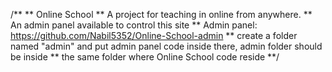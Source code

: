 /** 
** Online School
** A project for teaching in online from anywhere.
** An admin panel available to control this site 
** Admin panel: https://github.com/Nabil5352/Online-School-admin 
** create a folder named "admin" and put admin panel code inside there, admin folder should be inside 
** the same folder where Online School code reside 
**/